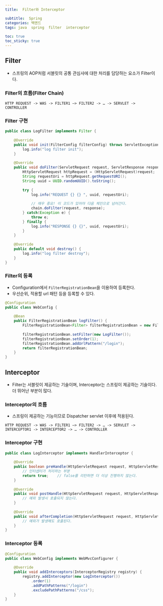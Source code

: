 ```yaml
---
title:  Filter와 Interceptor

subtitle:  Spring
categories: 백엔드 
tags: java  spring  filter  interceptor
 
toc: true
toc_sticky: true
---
```


  
## Filter  
- 스프링의 AOP처럼 서블릿의 공통 관심사에 대한 처리를 담당하는 요소가 Filter이다.  
  
### Filter의 흐름(Filter Chain)  
  
```  
HTTP REQUEST -> WAS -> FILTER1 —> FILTER2 -> … -> SERVLET -> CONTROLLER  
```  
  
### Filter 구현  
  
```java  
public class LogFilter implements Filter {  
  
	@Override  
	public void init(FilterConfig filterConfig) throws ServletException {  
		log.info("log filter init");  
	}  
  
	@Override  
	public void doFilter(ServletRequest request, ServletResponse response, FilterChain chain) throws IOException, ServletException {  
		HttpServletRequest httpRequest = (HttpServletRequest)request;  
		String requestUri = httpRequest.getRequestURI();  
		String uuid = UUID.randomUUID().toString();  
  
		try {  
			log.info("REQUEST {} {} ", uuid, requestUri);  
  
			// 매우 중요! 이 코드가 있어야 다음 체인으로 넘어간다.  
			chain.doFilter(request, response);	  
		} catch(Exception e) {  
			throw e;  
		} finally {  
			log.info("RESPONSE {} {}", uuid, requestUri);  
		}  
	}  
  
	@Override  
	public default void destroy() {  
		log.info("log filter destroy");  
	}  
}  
```  
  
### Filter의 등록  
- Configuration에서 `FilterRegistrationBean`을 이용하여 등록한다.  
- 우선순위, 적용할 url 패턴 등을 등록할 수 있다.  
  
```java  
@Configuration  
public class WebConfig {  
  
	@Bean  
	public FilterRegistrationBean logFilter() {  
		FilterRegistrationBean<Filter> filterRegistrationBean = new FilterRegistrationBean<>();  
  
		filterRegistrationBean.setFilter(new LogFilter());  
		filterRegistrationBean.setOrder(1);  
		filterRegistrationBean.addUrlPattern("/login");  
		return filterRegistrationBean;  
	}  
}  
```  
  
## Interceptor  
- Filter는 서블릿이 제공하는 기술이며, Interceptor는 스프링이 제공하는 기술이다. 더 뛰어난 부분이 많다.  
  
### Interceptor의 흐름  
- 스프링이 제공하는 기능이므로 Dispatcher servlet 이후에 적용된다.  
  
```  
HTTP REQUEST -> WAS -> FILTER1 —> FILTER2 -> … -> SERVLET -> INTERCEPTOR1 -> INTERCEPTOR2 -> … -> CONTROLLER  
```  
  
### Interceptor 구현  
  
```java  
public class LogInterceptor implements HandlerInterceptor {  
  
	@Override  
	public boolean preHandle(HttpServletRequest request, HttpServletResponse response, Object handler) throws Exception {  
		// 인터셉터가 처리하는 부분  
		return true;	// false를 리턴하면 더 이상 진행하지 않는다.  
	}  
  
	@Override  
	public void postHandle(HttpServletRequest request, HttpServletResponse response, Object handler, ModelAndView modelAndView) throws Exception {  
		// 예외 발생시 호출되지 않는다.  
	}  
  
	@Override  
	public void afterCompletion(HttpServletRequest request, HttpServletResponse response, Object handler, Exception ex) throws Exception {  
		// 예외가 발생해도 호출된다.  
	}  
}  
```  
  
### Interceptor 등록  
  
```java  
@Configuration  
public class WebConfig implements WebMvcConfigurer {  
  
	@Override  
	public void addInterceptors(InterceptorRegistry registry) {  
		registry.addInterceptor(new LogInterceptor())  
			.order(1)  
			.addPathPatterns("/login")  
			.excludePathPatterns("/css");  
	}  
}  
```  
